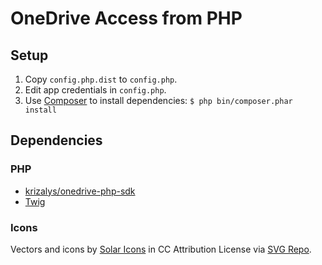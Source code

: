 # OneDrive Access from PHP

## Setup

1. Copy `config.php.dist` to `config.php`.
2. Edit app credentials in `config.php`.
3. Use [Composer](https://getcomposer.org) to install dependencies: `$ php bin/composer.phar install`

## Dependencies

### PHP

- [krizalys/onedrive-php-sdk](https://github.com/krizalys/onedrive-php-sdk)
- [Twig](https://twig.symfony.com)

### Icons

Vectors and icons by <a href="https://www.figma.com/community/file/1166831539721848736?ref=svgrepo.com" target="_blank">Solar Icons</a> in CC Attribution License via <a href="https://www.svgrepo.com/" target="_blank">SVG Repo</a>.
